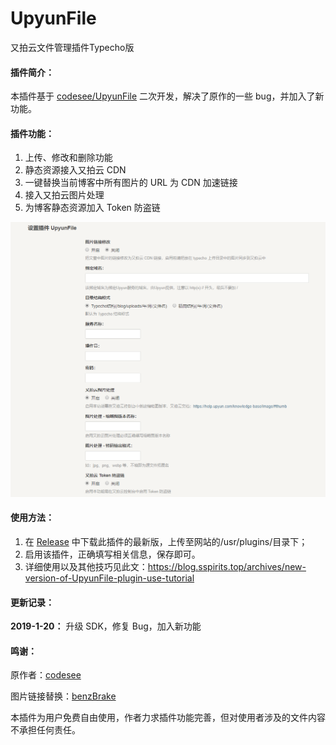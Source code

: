 UpyunFile
=========

 又拍云文件管理插件Typecho版

#### 插件简介：

 本插件基于 [codesee/UpyunFile](https://github.com/codesee/UpyunFile) 二次开发，解决了原作的一些 bug，并加入了新功能。
   
#### 插件功能：

  1. 上传、修改和删除功能
  2. 静态资源接入又拍云 CDN
  3. 一键替换当前博客中所有图片的 URL 为 CDN 加速链接
  4. 接入又拍云图片处理
  5. 为博客静态资源加入 Token 防盗链
  
  ![截图](./截图.png)

#### 使用方法：

  1. 在 [Release](https://github.com/ShadowySpirits/UpyunFile/releases) 中下载此插件的最新版，上传至网站的/usr/plugins/目录下；
  2. 启用该插件，正确填写相关信息，保存即可。
  3. 详细使用以及其他技巧见此文：https://blog.sspirits.top/archives/new-version-of-UpyunFile-plugin-use-tutorial


#### 更新记录：

**2019-1-20：** 升级 SDK，修复 Bug，加入新功能
  
#### 鸣谢：
 原作者：[codesee](https://github.com/codesee)
 
 图片链接替换：[benzBrake](https://github.com/benzBrake)
 
 本插件为用户免费自由使用，作者力求插件功能完善，但对使用者涉及的文件内容不承担任何责任。

